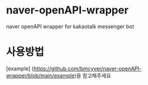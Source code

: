 # naver-openAPI-wrapper
naver openAPI wrapper for kakaotalk messenger bot

# 사용방법
[example] (https://github.com/bmcyver/naver-openAPI-wrapper/blob/main/example)을 참고해주세요
